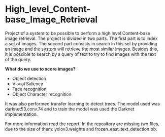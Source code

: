 # High_level_Content-base_Image_Retrieval
Project of a system to be possible to perform a high level Content-base image retrieval. The project is divided in two parts. The first part is to index a set of images. The second part consists in search in this set by providing an image and the system will retrieve the most similar images. Besides this, it is possible to search by a query of text to try to find images with the text of the query. 

**What do we use to score images?**
- Object detection
- Visual Saliency
- Face recognition
- Object Character recognition

It was also performed transfer learning to detect trees. The model used was darknet53.conv.74 and to train the model was used the Darknet implementation. 

For more information read the report.
In the repository are missing two files, due to the size of them: yolov3.weights and frozen_east_text_detection.pb.
 
